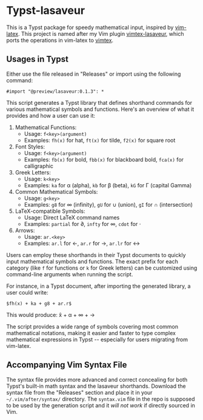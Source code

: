 # Typst-lasaveur

This is a Typst package for speedy mathematical input, inspired by [vim-latex](https://github.com/vim-latex/vim-latex).  This project is named after my Vim plugin [vimtex-lasaveur](https://github.com/yangwenbo99/vimtex-lasaveur), which ports the operations in vim-latex to [vimtex](https://github.com/lervag/vimtex). 

## Usages in Typst

Either use the file released in "Releases" or import using the following command:

```typst
#import "@preview/lasaveur:0.1.3": *
```

This script generates a Typst library that defines shorthand commands for various mathematical symbols and functions. Here's an overview of what it provides and how a user can use it:

1. Mathematical Functions:
   - Usage: `f<key>(argument)`
   - Examples: `fh(x)` for hat, `ft(x)` for tilde, `f2(x)` for square root
2. Font Styles:
   - Usage: `f<key>(argument)`
   - Examples: `fb(x)` for bold, `fbb(x)` for blackboard bold, `fca(x)` for calligraphic
3. Greek Letters:
   - Usage: `k<key>`
   - Examples: `ka` for α (alpha), `kb` for β (beta), `kG` for Γ (capital Gamma)
4. Common Mathematical Symbols:
   - Usage: `g<key>`
   - Examples: `g8` for ∞ (infinity), `gU` for ∪ (union), `gI` for ∩ (intersection)
5. LaTeX-compatible Symbols:
   - Usage: Direct LaTeX command names
   - Examples: `partial` for ∂, `infty` for ∞, `cdot` for ⋅
6. Arrows:
   - Usage: `ar.<key>`
   - Examples: `ar.l` for ←, `ar.r` for →, `ar.lr` for ↔

Users can employ these shorthands in their Typst documents to quickly input mathematical symbols and functions. The exact prefix for each category (like `f` for functions or `k` for Greek letters) can be customized using command-line arguments when running the script.

For instance, in a Typst document, after importing the generated library, a user could write:

```typst
$fh(x) + ka + g8 + ar.r$
```

This would produce: x̂ + α + ∞ + →

The script provides a wide range of symbols covering most common mathematical notations, making it easier and faster to type complex mathematical expressions in Typst -- especially for users migrating from vim-latex.

## Accompanying Vim Syntax File

The syntax file provides more advanced and correct concealing for both Typst's built-in math syntax and the lasaveur shorthands.  Download the syntax file from the "Releases" section and place it in your `~/.vim/after/syntax/` directory.  The `syntax.vim` file in the repo is supposed to be used by the generation script and it _will not work_ if directly sourced in Vim.
